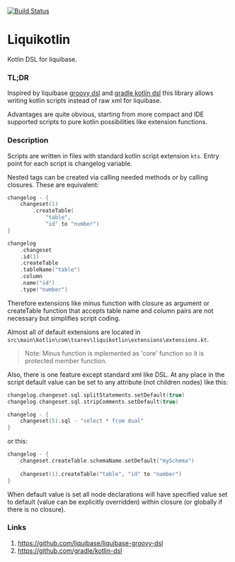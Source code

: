 [![Build Status](https://travis-ci.org/darkMechanicum/liquikotlin.svg?branch=master)](https://travis-ci.org/darkMechanicum/liquikotlin)

# Liquikotlin 
Kotlin DSL for liquibase.

### TL;DR
Inspired by liquibase [groovy dsl](#groovy_dsl_anchor) and [gradle kotlin dsl](#kotlin_dsl_anchor)
this library allows writing kotlin scripts instead of raw
xml for liquibase.

Advantages are quite obvious, starting from more compact and IDE
supported scripts to pure kotlin possibilities like extension functions.

### Description
Scripts are written in files with standard kotlin script extension `kts`.
Entry point for each script is changelog variable.

Nested tags can be created via calling needed methods or by
calling closures. These are equivalent:
```kotlin
changelog - {
    changeset(1)
        .createTable(
            "table", 
            "id" to "number")
}
``` 
```kotlin
changelog
    .changeset
    .id(1)
    .createTable
    .tableName("table")
    .column
    .name("id")
    .type("number")
```
Therefore extensions like minus function with closure as argument
or createTable function that accepts table name and column pairs
are not necessary but simplifies script coding.

Almost all of default extensions are located in 
`src\main\kotlin\com\tsarev\liquikotlin\extensions\extensions.kt`.

> Note: Minus function is mplemented as 'core' function so it is 
> protected member function.

Also, there is one feature except standard xml like DSL.
At any place in the script default value can be set to 
any attribute (not children nodes) like this:
```kotlin
changelog.changeset.sql.splitStatements.setDefault(true)
changelog.changeset.sql.stripComments.setDefault(true)

changelog - {
    changeset(5).sql - "select * from dual"
}

```
or this:
```kotlin
changelog - {
    changeset.createTable.schemaName.setDefault("mySchema")
    
    changeset(1).createTable("table", "id" to "number")
}
```

When default value is set all node declarations will
have specified value set to default (value can be explicitly overridden)
within closure (or globally if there is no closure).

### Links
1. <a id="groovy_dsl_anchor"></a> https://github.com/liquibase/liquibase-groovy-dsl
2. <a id="kotlin_dsl_anchor"></a> https://github.com/gradle/kotlin-dsl
